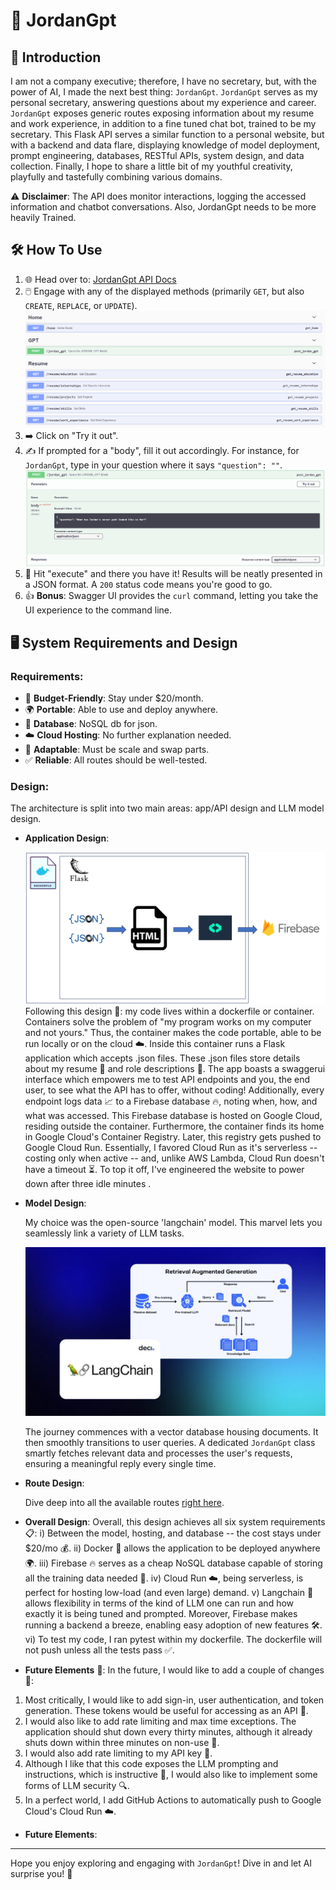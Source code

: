 # 🤖 JordanGpt

## 📜 Introduction

I am not a company executive; therefore, I have no secretary, but, with the power of AI, I made the next best thing: `JordanGpt`. `JordanGpt` serves as my personal secretary, answering questions about my experience and career. `JordanGpt` exposes generic routes exposing information about my resume and work experience, in addition to a fine tuned chat bot, trained to be my secretary. This Flask API serves a similar function to a personal website, but with a backend and data flare, displaying knowledge of model deployment, prompt engineering, databases, RESTful APIs, system design, and data collection. Finally, I hope to share a little bit of my youthful creativity, playfully and tastefully combining various domains.

⚠️ **Disclaimer**: The API does monitor interactions, logging the accessed information and chatbot conversations. Also, JordanGpt needs to be more heavily Trained.

## 🛠️ How To Use

1. 🌐 Head over to: [JordanGpt API Docs](https://jordangpt-7wxawbmyea-uc.a.run.app/apidocs/)
2. 🖱️ Engage with any of the displayed methods (primarily `GET`, but also `CREATE`, `REPLACE`, or `UPDATE`).
   ![Methods Overview](images/methods.png)
3. ➡️ Click on "Try it out".
4. ✍️ If prompted for a "body", fill it out accordingly. For instance, for `JordanGpt`, type in your question where it says `"question": ""`.
   ![Input Body](images/body.png)
5. 🚀 Hit "execute" and there you have it! Results will be neatly presented in a JSON format. A `200` status code means you're good to go.
6. 👍 **Bonus**: Swagger UI provides the `curl` command, letting you take the UI experience to the command line.

## 🖥️ System Requirements and Design

### Requirements:

- 💸 **Budget-Friendly**: Stay under $20/month.
- 🌍 **Portable**: Able to use and deploy anywhere.
- 📁 **Database**: NoSQL db for json.
- ☁️ **Cloud Hosting**: No further explanation needed.
- 🔄 **Adaptable**: Must be scale and swap parts.
- ✅ **Reliable**: All routes should be well-tested.

### Design:

The architecture is split into two main areas: app/API design and LLM model design.

- **Application Design**:

  ![App Design](images/design1.png)
  Following this design 📝: my code lives within a dockerfile or container. Containers solve the problem of "my program works on my computer and not yours." Thus, the container makes the code portable, able to be run locally or on the cloud ☁️. Inside this container runs a Flask application which accepts .json files. These .json files store details about my resume 📄 and role descriptions 👔. The app boasts a swaggerui interface which empowers me to test API endpoints and you, the end user, to see what the API has to offer, without coding! Additionally, every endpoint logs data 📈 to a Firebase database 🔥, noting when, how, and what was accessed. This Firebase database is hosted on Google Cloud, residing outside the container. Furthermore, the container finds its home in Google Cloud's Container Registry. Later, this registry gets pushed to Google Cloud Run. Essentially, I favored Cloud Run as it's serverless -- costing only when active -- and, unlike AWS Lambda, Cloud Run doesn't have a timeout ⏳. To top it off, I've engineered the website to power down after three idle minutes .

- **Model Design**:

  My choice was the open-source 'langchain' model. This marvel lets you seamlessly link a variety of LLM tasks.

  ![Langchain Design](images/langchain.png)

  The journey commences with a vector database housing documents. It then smoothly transitions to user queries. A dedicated `JordanGpt` class smartly fetches relevant data and processes the user's requests, ensuring a meaningful reply every single time.

- **Route Design**:

  Dive deep into all the available routes [right here](https://jordangpt-7wxawbmyea-uc.a.run.app/apidocs/).

- **Overall Design**:
  Overall, this design achieves all six system requirements 📋:
  i) Between the model, hosting, and database -- the cost stays under $20/mo 💰.
  ii) Docker 🐳 allows the application to be deployed anywhere 🌍.
  iii) Firebase 🔥 serves as a cheap NoSQL database capable of storing all the training data needed 📁.
  iv) Cloud Run ☁️, being serverless, is perfect for hosting low-load (and even large) demand.
  v) Langchain 🔗 allows flexibility in terms of the kind of LLM one can run and how exactly it is being tuned and prompted. Moreover, Firebase makes running a backend a breeze, enabling easy adoption of new features 🛠️.
  vi) To test my code, I ran pytest within my dockerfile. The dockerfile will not push unless all the tests pass ✅.

- **Future Elements** 🚀:
  In the future, I would like to add a couple of changes 🔄:

1. Most critically, I would like to add sign-in, user authentication, and token generation. These tokens would be useful for accessing as an API 🔑.
2. I would also like to add rate limiting and max time exceptions. The application should shut down every thirty minutes, although it already shuts down within three minutes on non-use 🛑.
3. I would also add rate limiting to my API key 🔑.
4. Although I like that this code exposes the LLM prompting and instructions, which is instructive 📖, I would also like to implement some forms of LLM security 🔍.
5. In a perfect world, I add GitHub Actions to automatically push to Google Cloud's Cloud Run ☁️.

- **Future Elements**:

---

Hope you enjoy exploring and engaging with `JordanGpt`! Dive in and let AI surprise you! 🚀
